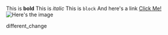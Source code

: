 This is **bold**
This is *italic*
This is `block`
And here's a link [Click Me!](https://www.google.com)
![Here's the image](https://github.com/gabezurita/phase-0-gps-1/blob/master/Screen.Shot.png)

different_change
